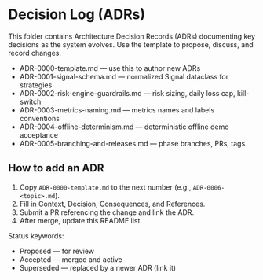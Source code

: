 # Decision Log (ADRs)

This folder contains Architecture Decision Records (ADRs) documenting key decisions as the system evolves. Use the template to propose, discuss, and record changes.

- ADR-0000-template.md — use this to author new ADRs
- ADR-0001-signal-schema.md — normalized Signal dataclass for strategies
- ADR-0002-risk-engine-guardrails.md — risk sizing, daily loss cap, kill-switch
- ADR-0003-metrics-naming.md — metrics names and labels conventions
- ADR-0004-offline-determinism.md — deterministic offline demo acceptance
- ADR-0005-branching-and-releases.md — phase branches, PRs, tags

## How to add an ADR
1. Copy `ADR-0000-template.md` to the next number (e.g., `ADR-0006-<topic>.md`).
2. Fill in Context, Decision, Consequences, and References.
3. Submit a PR referencing the change and link the ADR.
4. After merge, update this README list.

Status keywords:
- Proposed — for review
- Accepted — merged and active
- Superseded — replaced by a newer ADR (link it)

